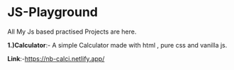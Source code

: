 # JS-Playground
All My Js based practised Projects are here.

**1.)Calculator**:- A simple Calculator made with html , pure css and vanilla js.

**Link**:-https://nb-calci.netlify.app/
